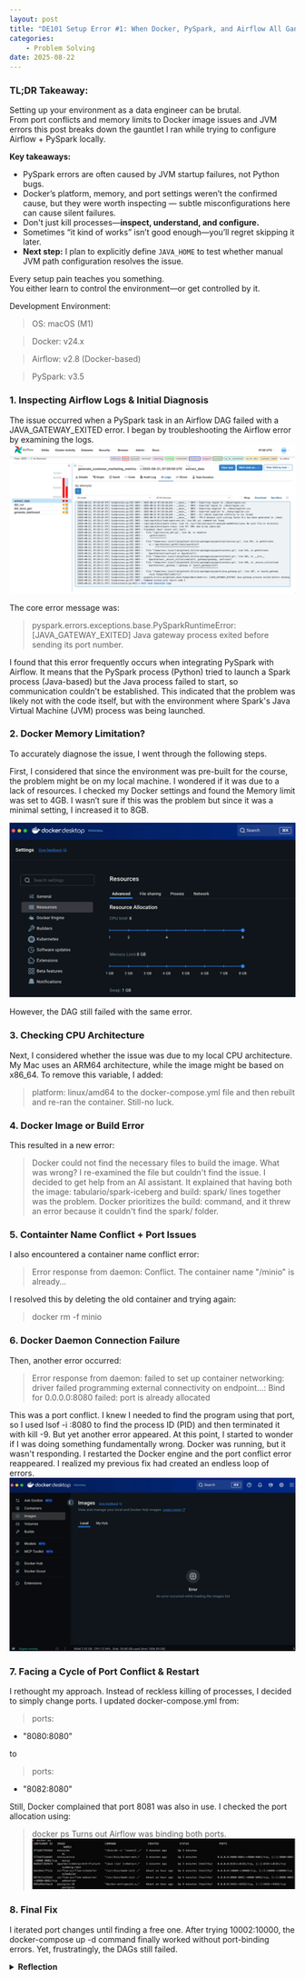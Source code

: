 ```yaml
---
layout: post
title: "DE101 Setup Error #1: When Docker, PySpark, and Airflow All Gang Up On You"
categories:
    - Problem Solving
date: 2025-08-22
---
```


### TL;DR Takeaway:
Setting up your environment as a data engineer can be brutal.  
From port conflicts and memory limits to Docker image issues and JVM errors
this post breaks down the gauntlet I ran while trying to configure Airflow + PySpark locally.

**Key takeaways:**
- PySpark errors are often caused by JVM startup failures, not Python bugs.
- Docker’s platform, memory, and port settings weren’t the confirmed cause, but they were worth inspecting — subtle misconfigurations here can cause silent failures.
- Don't just kill processes—**inspect, understand, and configure.**
- Sometimes “it kind of works” isn’t good enough—you’ll regret skipping it later.
- **Next step:** I plan to explicitly define `JAVA_HOME` to test whether manual JVM path configuration resolves the issue.

Every setup pain teaches you something.  
You either learn to control the environment—or get controlled by it.

Development Environment:
>OS: macOS (M1)

>Docker: v24.x

>Airflow: v2.8 (Docker-based)

>PySpark: v3.5

### 1. Inspecting Airflow Logs & Initial Diagnosis
The issue occurred when a PySpark task in an Airflow DAG failed with a JAVA_GATEWAY_EXITED error. I began by troubleshooting the Airflow error by examining the logs.
![Airflow DAG failure log screen](/assets/img/post-2025-08-22-0.png)


The core error message was:
>pyspark.errors.exceptions.base.PySparkRuntimeError: [JAVA_GATEWAY_EXITED] Java gateway process exited before sending its port number.

I found that this error frequently occurs when integrating PySpark with Airflow. 
It means that the PySpark process (Python) tried to launch a Spark process (Java-based) but the Java process failed to start, so communication couldn't be established.
This indicated that the problem was likely not with the code itself, but with the environment where Spark's Java Virtual Machine (JVM) process was being launched. 

### 2. Docker Memory Limitation?
To accurately diagnose the issue, I went through the following steps.

First, I considered that since the environment was pre-built for the course, the problem might be on my local machine. 
I wondered if it was due to a lack of resources. I checked my Docker settings and found the Memory limit was set to 4GB. 
I wasn’t sure if this was the problem but since it was a minimal setting, I increased it to 8GB.

![Docker resource configuration view](/assets/img/post-2025-08-22-1.png)

However, the DAG still failed with the same error.

### 3. Checking CPU Architecture
Next, I considered whether the issue was due to my local CPU architecture. 
My Mac uses an ARM64 architecture, while the image might be based on x86_64. 
To remove this variable, I added: 
>platform: linux/amd64
to the docker-compose.yml file and then rebuilt and re-ran the container. Still-no luck.

### 4. Docker Image or Build Error
This resulted in a new error: 
>Docker could not find the necessary files to build the image. 
What was wrong? I re-examined the file but couldn't find the issue. I decided to get help from an AI assistant. 
It explained that having both the image: tabulario/spark-iceberg and build: spark/ lines together was the problem. Docker prioritizes the build: command, and it threw an error because it couldn't find the spark/ folder.

### 5. Containter Name Conflict + Port Issues
I also encountered a container name conflict error:

>Error response from daemon: Conflict. The container name "/minio" is already…

I resolved this by deleting the old container and trying again: 
>docker rm -f minio

### 6. Docker Daemon Connection Failure
Then, another error occurred:

>Error response from daemon: failed to set up container networking: driver failed programming external connectivity on endpoint...: Bind for 0.0.0.0:8080 failed: port is already allocated

This was a port conflict. I knew I needed to find the program using that port, so I used lsof -i :8080 to find the process ID (PID) and then terminated it with kill -9.
But yet another error appeared. At this point, I started to wonder if I was doing something fundamentally wrong. Docker was running, but it wasn't responding. I restarted the Docker engine and the port conflict error reappeared. I realized my previous fix had created an endless loop of errors.
![Docker error screen](/assets/img/post-2025-08-22-2.png)

### 7. Facing a Cycle of Port Conflict & Restart
I rethought my approach. Instead of reckless killing of processes, I decided to simply change ports. I updated docker-compose.yml from:
>ports:
  - "8080:8080"

to

>ports:
  - "8082:8080"

Still, Docker complained that port 8081 was also in use. I checked the port allocation using:
>docker ps
Turns out Airflow was binding both ports.
![docker ps](/assets/img/post-2025-08-22-3.png)

### 8. Final Fix
I iterated port changes until finding a free one. After trying 10002:10000, the docker-compose up -d command finally worked without port-binding errors. Yet, frustratingly, the DAGs still failed.


<details>
<summary><strong>Reflection</strong></summary>

I’ve been here before—stuck in a frustrating loop of errors during project.
<br>Even though I’ve promised myself to study harder and improve my ability to troubleshoot,
I still find myself shrinking in the face of yet another error.
<br>It’s especially discouraging when I face this kind of wall just trying to set up an environment to learn.

<br><br>Sure, I could’ve cut corners this time too.
The local server was kind of running.
<br>I could’ve said, “Let’s just move on and come back to it later.”
But that’s not how I work.
<br>The DAG has to run successfully, otherwise I can’t properly check the dbt layer—and that’s part of the whole process I’m trying to learn.
<br>Skipping past this would just leave a hole in my understanding.

<br><br>This time, I was reminded again of how Docker’s platform configuration, system resource limits, and PySpark’s deep dependency on the JVM all interact.
<br>It wasn’t just a missing package—this was about system compatibility.

<br><br>From now on, I’ll be more proactive about things like setting JAVA_HOME manually or explicitly managing system variables.
<br>Every painful error I face is one more step toward becoming a stronger, more resilient developer.

</details>

